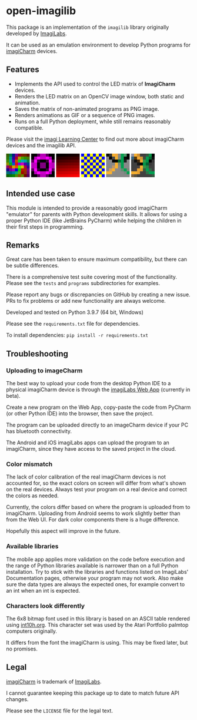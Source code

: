 # open-imagilib

This package is an implementation of the `imagilib` library originally developed by [ImagiLabs](https://imagilabs.com/).

It can be used as an emulation environment to develop Python programs for [imagiCharm](https://imagilabs.com/products/imagicharm) devices.

## Features 
- Implements the API used to control the LED matrix of **ImagiCharm** devices.
- Renders the LED matrix on an OpenCV image window, both static and animation.
- Saves the matrix of non-animated programs as PNG image.
- Renders animations as GIF or a sequence of PNG images.
- Runs on a full Python deployment, while still remains reasonably compatible.

Please visit the [imagi Learning Center](https://www.notion.so/imagilabs/imagi-Learning-Center-5afe3d51d30645849f2738c9b5eb1154) to find out more about imagiCharm devices and the imagilib API.

![HSV Spiral](/programs/hsv_spiral.gif)
![Tunnel Vision](/programs/tunnel_vision.gif)
![Gradient](/programs/gradient.gif)
![Chessboard](/programs/chessboard.gif)
![Olympics](/programs/olympics.gif)
![Olympics 2](/programs/olympics2.gif)

## Intended use case

This module is intended to provide a reasonably good imagiCharm "emulator" for parents with 
Python development skills. It allows for using a proper Python IDE (like JetBrains PyCharm) 
while helping the children in their first steps in programming.

## Remarks
 
Great care has been taken to ensure maximum compatibility, but there can be subtle differences.

There is a comprehensive test suite covering most of the functionality. Please see the `tests` and `programs` subdirectories for examples. 

Please report any bugs or discrepancies on GitHub by creating a new issue. PRs to fix problems or add new functionality are always welcome.

Developed and tested on Python 3.9.7 (64 bit, Windows)

Please see the `requirements.txt` file for dependencies. 

To install dependencies: `pip install -r requirements.txt`

## Troubleshooting

### Uploading to imageCharm

The best way to upload your code from the desktop Python IDE to a physical imagiCharm device is through the [imagiLabs Web App](https://imagilabs.com/app) (currently in beta).

Create a new program on the Web App, copy-paste the code from PyCharm (or other Python IDE) into the browser, then save the project.

The program can be uploaded directly to an imageCharm device if your PC has bluetooth connectivity.

The Android and iOS imagiLabs apps can upload the program to an imagiCharm, since they have access to the saved project in the cloud. 

### Color mismatch

The lack of color calibration of the real imagiCharm devices is not accounted for, 
so the exact colors on screen will differ from what's shown on the real devices.
Always test your program on a real device and correct the colors as needed.

Currently, the colors differ based on where the program is uploaded from to imagiCharm. 
Uploading from Android seems to work slightly better than from the Web UI. For dark 
color components there is a huge difference.

Hopefully this aspect will improve in the future.

### Available libraries

The mobile app applies more validation on the code before execution and the range of Python libraries
available is narrower than on a full Python installation. Try to stick with the libraries and functions
listed on ImagiLabs' Documentation pages, otherwise your program may not work. Also make sure the data
types are always the expected ones, for example convert to an int when an int is expected.

### Characters look differently

The 6x8 bitmap font used in this library is based on an ASCII table rendered using 
[int10h.org](https://int10h.org/oldschool-pc-fonts/fontlist/font?portfolio_6x8).
This character set was used by the Atari Portfolio palmtop computers originally.

It differs from the font the imagiCharm is using. This may be fixed later, but no promises.

## Legal

[imagiCharm](https://imagilabs.com/products/imagicharm) is trademark of [ImagiLabs](https://imagilabs.com/).

I cannot guarantee keeping this package up to date to match future API changes.

Please see the `LICENSE` file for the legal text.
